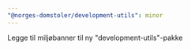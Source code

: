 ```yaml
---
"@norges-domstoler/development-utils": minor
---
```


Legge til miljøbanner til ny "development-utils"-pakke
